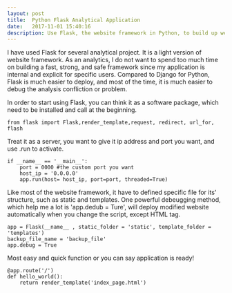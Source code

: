 ```yaml
---
layout: post
title:  Python Flask Analytical Application 
date:   2017-11-01 15:40:16
description: Use Flask, the website framework in Python, to build up web based analytical application 
---
```

I have used Flask for several analytical project. It is a light version of website framework. As an analytics, I do not want to spend too much time on building a fast, strong, and safe framework since my application is internal and explicit for specific users. Compared to Django for Python, Flask is much easier to deploy, and most of the time, it is much easier to debug the analysis confliction or problem. 

In order to start using Flask, you can think it as a software package, which need to be installed and call at the beginning. 	
	
	from flask import Flask,render_template,request, redirect, url_for, flash
	
Treat it as a server, you want to give it ip address and port you want, and use .run to activate. 
	    
	if __name__ == '__main__':
	    port = 0000 #the custom port you want
	    host_ip = '0.0.0.0'
	    app.run(host= host_ip, port=port, threaded=True)
	        
Like most of the website framework, it have to defined specific file for its' structure, such as static and templates. One powerful debeugging method, which help me a lot is 'app.dedub = Ture',  will deploy modified website automatically when you change the script, except HTML tag. 
	    
	app = Flask(__name__ , static_folder = 'static', template_folder = 'templates')
	backup_file_name = 'backup_file'
	app.debug = True

Most easy and quick function or you can say application is ready!
	
	@app.route('/')
	def hello_world():
	    return render_template('index_page.html')
